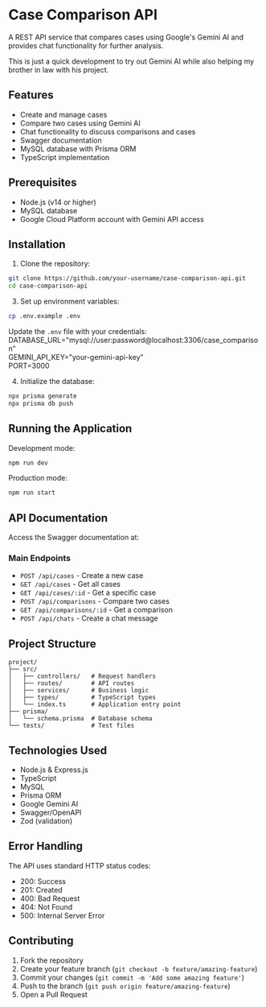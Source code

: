 # Case Comparison API

A REST API service that compares cases using Google's Gemini AI and provides chat functionality for further analysis.

This is just a quick development to try out Gemini AI while also helping my brother in law with his project.

## Features

- Create and manage cases
- Compare two cases using Gemini AI
- Chat functionality to discuss comparisons and cases
- Swagger documentation
- MySQL database with Prisma ORM
- TypeScript implementation

## Prerequisites

- Node.js (v14 or higher)
- MySQL database
- Google Cloud Platform account with Gemini API access

## Installation

1. Clone the repository: 
```bash
git clone https://github.com/your-username/case-comparison-api.git
cd case-comparison-api
```
3. Set up environment variables:
```bash
cp .env.example .env
```
Update the `.env` file with your credentials:
DATABASE_URL="mysql://user:password@localhost:3306/case_comparison"<br>
GEMINI_API_KEY="your-gemini-api-key"<br>
PORT=3000

4. Initialize the database:
```bash
npx prisma generate
npx prisma db push
```

## Running the Application

Development mode:
```bash
npm run dev
```

Production mode:
```bash
npm run start
```

## API Documentation

Access the Swagger documentation at:


### Main Endpoints

- `POST /api/cases` - Create a new case
- `GET /api/cases` - Get all cases
- `GET /api/cases/:id` - Get a specific case
- `POST /api/comparisons` - Compare two cases
- `GET /api/comparisons/:id` - Get a comparison
- `POST /api/chats` - Create a chat message

## Project Structure
```
project/
├── src/
│   ├── controllers/   # Request handlers
│   ├── routes/        # API routes
│   ├── services/      # Business logic
│   ├── types/         # TypeScript types
│   └── index.ts       # Application entry point
├── prisma/
│   └── schema.prisma  # Database schema
└── tests/             # Test files
```


## Technologies Used

- Node.js & Express.js
- TypeScript
- MySQL
- Prisma ORM
- Google Gemini AI
- Swagger/OpenAPI
- Zod (validation)

## Error Handling

The API uses standard HTTP status codes:
- 200: Success
- 201: Created
- 400: Bad Request
- 404: Not Found
- 500: Internal Server Error

## Contributing

1. Fork the repository
2. Create your feature branch (`git checkout -b feature/amazing-feature`)
3. Commit your changes (`git commit -m 'Add some amazing feature'`)
4. Push to the branch (`git push origin feature/amazing-feature`)
5. Open a Pull Request
